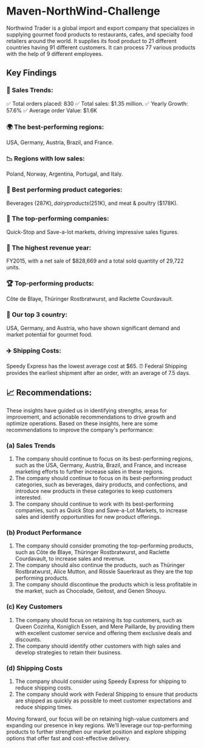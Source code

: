 # Maven-NorthWind-Challenge
Northwind Trader is a global import and export company that specializes in supplying gourmet food products to restaurants, cafes, and specialty food retailers around the world.   It supplies its food product to 21 different countries having 91 different customers.  It can process 77 various products with the help of 9 different employees.


## Key Findings
### 📅 Sales Trends: 
✅ Total orders placed: 830 
✅ Total sales: $1.35 million.
✅ Yearly Growth: 57.6%
✅ Average order Value: $1.6K

### 🌍 The best-performing regions: 
USA, Germany, Austria, Brazil, and France. 

### 📉 Regions with low sales: 
Poland, Norway, Argentina, Portugal, and Italy.

### 💼 Best performing product categories: 
Beverages ($287K), dairy products ($251K), and meat & poultry ($178K). 

### 💪 The top-performing companies: 
Quick-Stop and Save-a-lot markets, driving impressive sales figures.

### 📅 The highest revenue year: 
FY2015, with a net sale of $828,669 and a total sold quantity of 29,722 units.

### 🏆 Top-performing products: 
Côte de Blaye, Thüringer Rostbratwurst, and Raclette Courdavault. 

### 🤝 Our top 3 country: 
USA, Germany, and Austria, who have shown significant demand and market potential for gourmet food.

### ✈️ Shipping Costs:  
Speedy Express has the lowest average cost at $65. ⏰ Federal Shipping provides the earliest shipment after an order, with an average of 7.5 days.
 

## 📈 Recommendations:
These insights have guided us in identifying strengths, areas for improvement, and actionable recommendations to drive growth and optimize operations. Based on these insights, here are some recommendations to improve the company's performance:

### (a) Sales Trends
1.	The company should continue to focus on its best-performing regions, such as the USA, Germany, Austria, Brazil, and France, and increase marketing efforts to further increase sales in these regions.
2.	The company should continue to focus on its best-performing product categories, such as beverages, dairy products, and confections, and introduce new products in these categories to keep customers interested.
3.	The company should continue to work with its best-performing companies, such as Quick Stop and Save-a-Lot Markets, to increase sales and identify opportunities for new product offerings.

### (b) Product Performance
1.	The company should consider promoting the top-performing products, such as Côte de Blaye, Thüringer Rostbratwurst, and Raclette Courdavault, to increase sales and revenue.
2.	The company should also continue the products, such as Thüringer Rostbratwurst, Alice Mutton, and Rössle Sauerkraut as they are the top performing products.
3.	The company should discontinue the products which is less profitable in the market, such as Chocolade, Geitost, and Genen Shouyu.

### (c) Key Customers
1.	The company should focus on retaining its top customers, such as Queen Cozinha, Koniglich Essen, and Mere Paillarde, by providing them with excellent customer service and offering them exclusive deals and discounts.
2.	The company should identify other customers with high sales and develop strategies to retain their business.

### (d) Shipping Costs
1.	The company should consider using Speedy Express for shipping to reduce shipping costs.
2.	The company should work with Federal Shipping to ensure that products are shipped as quickly as possible to meet customer expectations and reduce shipping times.

Moving forward, our focus will be on retaining high-value customers and expanding our presence in key regions. We'll leverage our top-performing products to further strengthen our market position and explore shipping options that offer fast and cost-effective delivery.
